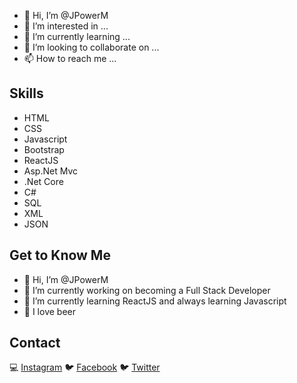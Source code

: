 - 👋 Hi, I’m @JPowerM
- 👀 I’m interested in ...
- 🌱 I’m currently learning ...
- 💞️ I’m looking to collaborate on ...
- 📫 How to reach me ...


## Skills 
* HTML 
* CSS 
* Javascript 
* Bootstrap 
* ReactJS
* Asp.Net Mvc
* .Net Core
* C#
* SQL
* XML
* JSON

## Get to Know Me 
- 👋 Hi, I’m @JPowerM
- 🔭 I’m currently working on becoming a Full Stack Developer 
- 🌱 I’m currently learning ReactJS and always learning Javascript 
- 🍺 I love beer


## Contact 
💻 [Instagram](https://www.instagram.com/jpowerm/) 🐦 [Facebook](https://www.facebook.com/JorgeMiguelMedina/) 🐦 [Twitter](https://twitter.com/JpowerM)
<br>
<br>
